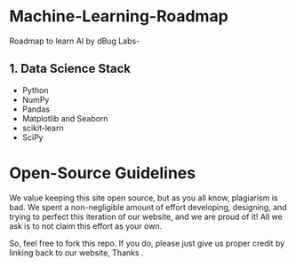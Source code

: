 # Machine-Learning-Roadmap

Roadmap to learn AI by dBug Labs-
## 1. Data Science Stack
* Python
* NumPy
* Pandas
* Matplotlib and Seaborn
* scikit-learn
* SciPy

















# Open-Source Guidelines

We value keeping this site open source, but as you all know, plagiarism is bad. We spent a non-negligible amount of effort developing, designing, and trying to perfect this iteration of our website, and we are proud of it! All we ask is to not claim this effort as your own.

So, feel free to fork this repo. If you do, please just give us proper credit by linking back to our website, Thanks .

